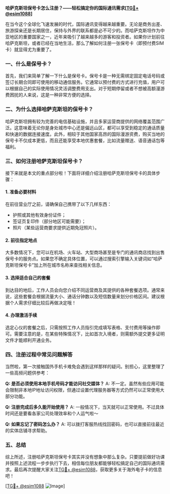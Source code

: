 **哈萨克斯坦保号卡怎么注册？——轻松搞定你的国际通讯需求[[TG💪+ @esim1088](https://t.me/s/esim1088)]**

在当今这个全球化飞速发展的时代，国际通讯变得越来越重要。无论是商务出差、旅游探亲还是长期居住，保持与外界的联系都是必不可少的。而哈萨克斯坦作为中亚地区的重要国家之一，近年来吸引了越来越多的游客和投资者。如果你计划前往哈萨克斯坦，或者已经在当地生活，那么了解如何注册一张保号卡（即预付费SIM卡）就显得尤为重要了。

### 一、什么是保号卡？

首先，我们来简单了解一下什么是保号卡。保号卡是一种无需绑定固定电话号码或签订长期合同即可使用的移动通信服务。它通常以预付费的方式进行充值，用户可以根据自己的实际使用情况灵活调整费用支出。对于短期停留或者不想被高额漫游费困扰的人来说，这是一种非常方便的选择。

### 二、为什么选择哈萨克斯坦的保号卡？

哈萨克斯坦拥有较为完善的电信基础设施，并且多家运营商提供的网络覆盖范围广泛。这意味着无论你是身处城市中心还是偏远山区，都可以享受到稳定的通话质量和快速的数据连接速度。此外，相较于其他国家高昂的国际漫游资费，购买当地的保号卡不仅成本更低，而且还能享受本地优惠套餐，比如流量赠送、语音通话包等福利。

### 三、如何注册哈萨克斯坦保号卡？

接下来就是本文的重点部分啦！下面将详细介绍注册哈萨克斯坦保号卡的具体步骤：

#### 1. 准备必要材料

在前往营业厅之前，请确保自己携带了以下几样东西：
- 护照或其他有效身份证件；
- 签证页复印件（部分地区可能需要）；
- 照片（某些运营商要求提供近期免冠照片）。

#### 2. 前往指定地点

大多数情况下，您可以在机场、火车站、大型商场甚至是专门的通讯商店找到出售保号卡的服务点。如果您不确定具体位置，可以通过搜索引擎输入关键词如“哈萨克斯坦保号卡”加上所在城市名称来查找相关信息。

#### 3. 选择适合自己的套餐

到达目的地后，工作人员会向您介绍不同运营商及其提供的各种套餐选项。通常来说，这些套餐会根据流量大小、通话分钟数以及短信数量来划分价格区间。建议根据个人需求仔细比较后再做决定哦！

#### 4. 办理激活手续

选定心仪的套餐之后，只需按照工作人员指引完成填写表格、支付费用等操作即可。需要注意的是，在某些特殊情况下，比如首次入境者，则需额外提交更多证明文件才能顺利开通业务。

### 四、注册过程中常见问题解答

当然啦，第一次接触国外手机卡难免会遇到这样那样的疑问。别担心，这里整理了一些高频问题供参考：

**Q: 是否必须使用本地手机号码才能访问社交媒体？**
A: 不一定。虽然有些应用可能会限制非本地IP地址访问权限，但通过设置代理服务器等方式仍然可以正常使用大部分功能。

**Q: 注册完成后多久能开始使用？**
A: 一般情况下，当天就可以正常使用。不过具体时间还是要看各家公司处理效率和个人运气啦～

**Q: 如果忘记了密码怎么办？**
A: 可以拨打客服热线找回密码，也可以直接前往最近的实体店铺寻求帮助。

### 五、总结

综上所述，注册哈萨克斯坦保号卡其实并没有想象中那么复杂。只要提前做好功课并按照上述流程一步步执行下去，相信每位朋友都能够轻松搞定自己的国际通讯需求。最后再次提醒大家关注[TG💪+ @esim1088](https://t.me/s/esim1088)，获取更多关于海外电子卡的信息吧！

[[TG💪+ @esim1088](https://t.me/s/esim1088) ![Image](https://i.postimg.cc/4NQfJmqS/Snipaste-2025-05-13-00-14-12.png)]